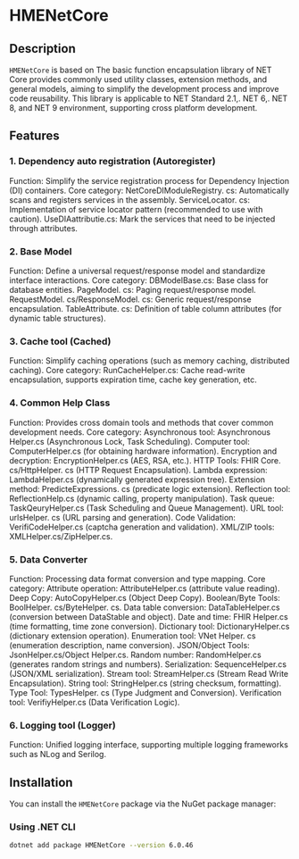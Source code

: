 # HMENetCore
 
## Description
 
`HMENetCore` is based on The basic function encapsulation library of NET Core provides commonly used utility classes, extension methods, and general models, aiming to simplify the development process and improve code reusability. This library is applicable to NET Standard 2.1,. NET 6,. NET 8, and NET 9 environment, supporting cross platform development.
 
## Features

### 1. Dependency auto registration (Autoregister)
Function: Simplify the service registration process for Dependency Injection (DI) containers.
Core category:
NetCoreDIModuleRegistry. cs: Automatically scans and registers services in the assembly.
ServiceLocator. cs: Implementation of service locator pattern (recommended to use with caution).
UseDIAattributie.cs: Mark the services that need to be injected through attributes.
### 2. Base Model
Function: Define a universal request/response model and standardize interface interactions.
Core category:
DBModelBase.cs: Base class for database entities.
PageModel. cs: Paging request/response model.
RequestModel. cs/ResponseModel. cs: Generic request/response encapsulation.
TableAttribute. cs: Definition of table column attributes (for dynamic table structures).
### 3. Cache tool (Cached)
Function: Simplify caching operations (such as memory caching, distributed caching).
Core category:
RunCacheHelper.cs: Cache read-write encapsulation, supports expiration time, cache key generation, etc.
### 4. Common Help Class
Function: Provides cross domain tools and methods that cover common development needs.
Core category:
Asynchronous tool: Asynchronous Helper.cs (Asynchronous Lock, Task Scheduling).
Computer tool: ComputerHelper.cs (for obtaining hardware information).
Encryption and decryption: EncryptionHelper.cs (AES, RSA, etc.).
HTTP Tools: FHIR Core. cs/HttpHelper. cs (HTTP Request Encapsulation).
Lambda expression: LambdaHelper.cs (dynamically generated expression tree).
Extension method: PredicteExpressions. cs (predicate logic extension).
Reflection tool: ReflectionHelp.cs (dynamic calling, property manipulation).
Task queue: TaskQeuryHelper.cs (Task Scheduling and Queue Management).
URL tool: urlsHelper. cs (URL parsing and generation).
Code Validation: VerifiCodeHelper.cs (captcha generation and validation).
XML/ZIP tools: XMLHelper.cs/ZipHelper.cs.
### 5. Data Converter
Function: Processing data format conversion and type mapping.
Core category:
Attribute operation: AttributeHelper.cs (attribute value reading).
Deep Copy: AutoCopyHelper.cs (Object Deep Copy).
Boolean/Byte Tools: BoolHelper. cs/ByteHelper. cs.
Data table conversion: DataTableHelper.cs (conversion between DataStable and object).
Date and time: FHIR Helper.cs (time formatting, time zone conversion).
Dictionary tool: DictionaryHelper.cs (dictionary extension operation).
Enumeration tool: VNet Helper. cs (enumeration description, name conversion).
JSON/Object Tools: JsonHelper.cs/Object Helper.cs.
Random number: RandomHelper.cs (generates random strings and numbers).
Serialization: SequenceHelper.cs (JSON/XML serialization).
Stream tool: StreamHelper.cs (Stream Read Write Encapsulation).
String tool: StringHelper.cs (string checksum, formatting).
Type Tool: TypesHelper. cs (Type Judgment and Conversion).
Verification tool: VerifiyHelper.cs (Data Verification Logic).
### 6. Logging tool (Logger)
Function: Unified logging interface, supporting multiple logging frameworks such as NLog and Serilog.
 
## Installation
 
You can install the `HMENetCore` package via the NuGet package manager:
 
### Using .NET CLI
 
```bash
dotnet add package HMENetCore --version 6.0.46
